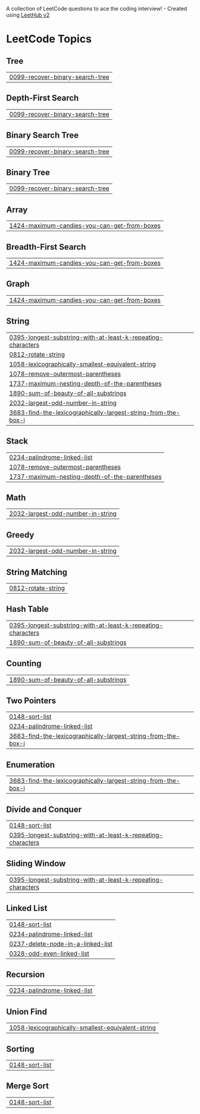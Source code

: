 A collection of LeetCode questions to ace the coding interview! - Created using [LeetHub v2](https://github.com/arunbhardwaj/LeetHub-2.0)
<!---LeetCode Topics Start-->
# LeetCode Topics
## Tree
|  |
| ------- |
| [0099-recover-binary-search-tree](https://github.com/AjaySh1/DSA/tree/master/0099-recover-binary-search-tree) |
## Depth-First Search
|  |
| ------- |
| [0099-recover-binary-search-tree](https://github.com/AjaySh1/DSA/tree/master/0099-recover-binary-search-tree) |
## Binary Search Tree
|  |
| ------- |
| [0099-recover-binary-search-tree](https://github.com/AjaySh1/DSA/tree/master/0099-recover-binary-search-tree) |
## Binary Tree
|  |
| ------- |
| [0099-recover-binary-search-tree](https://github.com/AjaySh1/DSA/tree/master/0099-recover-binary-search-tree) |
## Array
|  |
| ------- |
| [1424-maximum-candies-you-can-get-from-boxes](https://github.com/AjaySh1/DSA/tree/master/1424-maximum-candies-you-can-get-from-boxes) |
## Breadth-First Search
|  |
| ------- |
| [1424-maximum-candies-you-can-get-from-boxes](https://github.com/AjaySh1/DSA/tree/master/1424-maximum-candies-you-can-get-from-boxes) |
## Graph
|  |
| ------- |
| [1424-maximum-candies-you-can-get-from-boxes](https://github.com/AjaySh1/DSA/tree/master/1424-maximum-candies-you-can-get-from-boxes) |
## String
|  |
| ------- |
| [0395-longest-substring-with-at-least-k-repeating-characters](https://github.com/AjaySh1/DSA/tree/master/0395-longest-substring-with-at-least-k-repeating-characters) |
| [0812-rotate-string](https://github.com/AjaySh1/DSA/tree/master/0812-rotate-string) |
| [1058-lexicographically-smallest-equivalent-string](https://github.com/AjaySh1/DSA/tree/master/1058-lexicographically-smallest-equivalent-string) |
| [1078-remove-outermost-parentheses](https://github.com/AjaySh1/DSA/tree/master/1078-remove-outermost-parentheses) |
| [1737-maximum-nesting-depth-of-the-parentheses](https://github.com/AjaySh1/DSA/tree/master/1737-maximum-nesting-depth-of-the-parentheses) |
| [1890-sum-of-beauty-of-all-substrings](https://github.com/AjaySh1/DSA/tree/master/1890-sum-of-beauty-of-all-substrings) |
| [2032-largest-odd-number-in-string](https://github.com/AjaySh1/DSA/tree/master/2032-largest-odd-number-in-string) |
| [3683-find-the-lexicographically-largest-string-from-the-box-i](https://github.com/AjaySh1/DSA/tree/master/3683-find-the-lexicographically-largest-string-from-the-box-i) |
## Stack
|  |
| ------- |
| [0234-palindrome-linked-list](https://github.com/AjaySh1/DSA/tree/master/0234-palindrome-linked-list) |
| [1078-remove-outermost-parentheses](https://github.com/AjaySh1/DSA/tree/master/1078-remove-outermost-parentheses) |
| [1737-maximum-nesting-depth-of-the-parentheses](https://github.com/AjaySh1/DSA/tree/master/1737-maximum-nesting-depth-of-the-parentheses) |
## Math
|  |
| ------- |
| [2032-largest-odd-number-in-string](https://github.com/AjaySh1/DSA/tree/master/2032-largest-odd-number-in-string) |
## Greedy
|  |
| ------- |
| [2032-largest-odd-number-in-string](https://github.com/AjaySh1/DSA/tree/master/2032-largest-odd-number-in-string) |
## String Matching
|  |
| ------- |
| [0812-rotate-string](https://github.com/AjaySh1/DSA/tree/master/0812-rotate-string) |
## Hash Table
|  |
| ------- |
| [0395-longest-substring-with-at-least-k-repeating-characters](https://github.com/AjaySh1/DSA/tree/master/0395-longest-substring-with-at-least-k-repeating-characters) |
| [1890-sum-of-beauty-of-all-substrings](https://github.com/AjaySh1/DSA/tree/master/1890-sum-of-beauty-of-all-substrings) |
## Counting
|  |
| ------- |
| [1890-sum-of-beauty-of-all-substrings](https://github.com/AjaySh1/DSA/tree/master/1890-sum-of-beauty-of-all-substrings) |
## Two Pointers
|  |
| ------- |
| [0148-sort-list](https://github.com/AjaySh1/DSA/tree/master/0148-sort-list) |
| [0234-palindrome-linked-list](https://github.com/AjaySh1/DSA/tree/master/0234-palindrome-linked-list) |
| [3683-find-the-lexicographically-largest-string-from-the-box-i](https://github.com/AjaySh1/DSA/tree/master/3683-find-the-lexicographically-largest-string-from-the-box-i) |
## Enumeration
|  |
| ------- |
| [3683-find-the-lexicographically-largest-string-from-the-box-i](https://github.com/AjaySh1/DSA/tree/master/3683-find-the-lexicographically-largest-string-from-the-box-i) |
## Divide and Conquer
|  |
| ------- |
| [0148-sort-list](https://github.com/AjaySh1/DSA/tree/master/0148-sort-list) |
| [0395-longest-substring-with-at-least-k-repeating-characters](https://github.com/AjaySh1/DSA/tree/master/0395-longest-substring-with-at-least-k-repeating-characters) |
## Sliding Window
|  |
| ------- |
| [0395-longest-substring-with-at-least-k-repeating-characters](https://github.com/AjaySh1/DSA/tree/master/0395-longest-substring-with-at-least-k-repeating-characters) |
## Linked List
|  |
| ------- |
| [0148-sort-list](https://github.com/AjaySh1/DSA/tree/master/0148-sort-list) |
| [0234-palindrome-linked-list](https://github.com/AjaySh1/DSA/tree/master/0234-palindrome-linked-list) |
| [0237-delete-node-in-a-linked-list](https://github.com/AjaySh1/DSA/tree/master/0237-delete-node-in-a-linked-list) |
| [0328-odd-even-linked-list](https://github.com/AjaySh1/DSA/tree/master/0328-odd-even-linked-list) |
## Recursion
|  |
| ------- |
| [0234-palindrome-linked-list](https://github.com/AjaySh1/DSA/tree/master/0234-palindrome-linked-list) |
## Union Find
|  |
| ------- |
| [1058-lexicographically-smallest-equivalent-string](https://github.com/AjaySh1/DSA/tree/master/1058-lexicographically-smallest-equivalent-string) |
## Sorting
|  |
| ------- |
| [0148-sort-list](https://github.com/AjaySh1/DSA/tree/master/0148-sort-list) |
## Merge Sort
|  |
| ------- |
| [0148-sort-list](https://github.com/AjaySh1/DSA/tree/master/0148-sort-list) |
<!---LeetCode Topics End-->